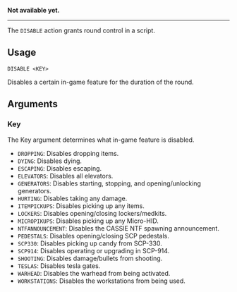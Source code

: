 **Not available yet.**
***

The `DISABLE` action grants round control in a script.

## Usage
```
DISABLE <KEY>
```
Disables a certain in-game feature for the duration of the round.

## Arguments
### Key
The Key argument determines what in-game feature is disabled.
* `DROPPING`: Disables dropping items.
* `DYING`: Disables dying.
* `ESCAPING`: Disables escaping.
* `ELEVATORS`: Disables all elevators.
* `GENERATORS`: Disables starting, stopping, and opening/unlocking generators.
* `HURTING`: Disables taking any damage.
* `ITEMPICKUPS`: Disables picking up any items.
* `LOCKERS`: Disables opening/closing lockers/medkits.
* `MICROPIKUPS`: Disables picking up any Micro-HID.
* `NTFANNOUNCEMENT`: Disables the CASSIE NTF spawning announcement.
* `PEDESTALS`: Disables opening/closing SCP pedestals.
* `SCP330`: Disables picking up candy from SCP-330.
* `SCP914`: Disables operating or upgrading in SCP-914.
* `SHOOTING`: Disables damage/bullets from shooting.
* `TESLAS`: Disables tesla gates.
* `WARHEAD`: Disables the warhead from being activated.
* `WORKSTATIONS`: Disables the workstations from being used.